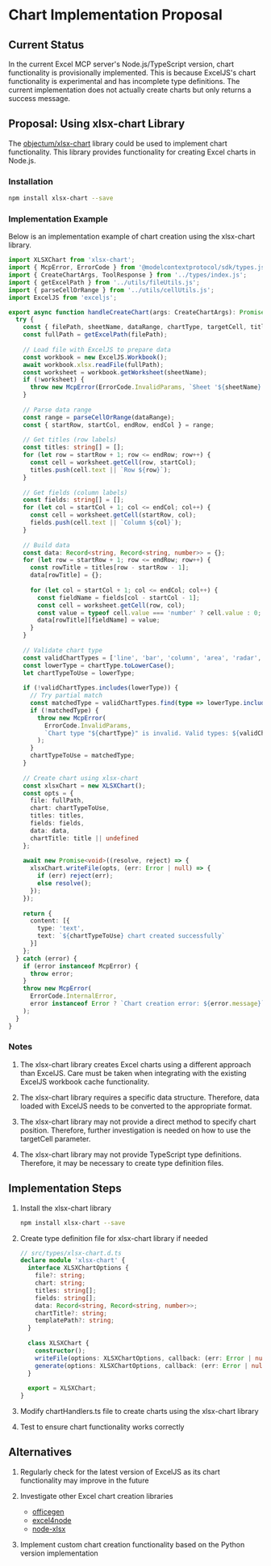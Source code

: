 # Chart Implementation Proposal

## Current Status

In the current Excel MCP server's Node.js/TypeScript version, chart functionality is provisionally implemented. This is because ExcelJS's chart functionality is experimental and has incomplete type definitions. The current implementation does not actually create charts but only returns a success message.

## Proposal: Using xlsx-chart Library

The [objectum/xlsx-chart](https://github.com/objectum/xlsx-chart) library could be used to implement chart functionality. This library provides functionality for creating Excel charts in Node.js.

### Installation

```bash
npm install xlsx-chart --save
```

### Implementation Example

Below is an implementation example of chart creation using the xlsx-chart library.

```typescript
import XLSXChart from 'xlsx-chart';
import { McpError, ErrorCode } from '@modelcontextprotocol/sdk/types.js';
import { CreateChartArgs, ToolResponse } from '../types/index.js';
import { getExcelPath } from '../utils/fileUtils.js';
import { parseCellOrRange } from '../utils/cellUtils.js';
import ExcelJS from 'exceljs';

export async function handleCreateChart(args: CreateChartArgs): Promise<ToolResponse> {
  try {
    const { filePath, sheetName, dataRange, chartType, targetCell, title, xAxis, yAxis } = args;
    const fullPath = getExcelPath(filePath);
    
    // Load file with ExcelJS to prepare data
    const workbook = new ExcelJS.Workbook();
    await workbook.xlsx.readFile(fullPath);
    const worksheet = workbook.getWorksheet(sheetName);
    if (!worksheet) {
      throw new McpError(ErrorCode.InvalidParams, `Sheet '${sheetName}' not found`);
    }
    
    // Parse data range
    const range = parseCellOrRange(dataRange);
    const { startRow, startCol, endRow, endCol } = range;
    
    // Get titles (row labels)
    const titles: string[] = [];
    for (let row = startRow + 1; row <= endRow; row++) {
      const cell = worksheet.getCell(row, startCol);
      titles.push(cell.text || `Row ${row}`);
    }
    
    // Get fields (column labels)
    const fields: string[] = [];
    for (let col = startCol + 1; col <= endCol; col++) {
      const cell = worksheet.getCell(startRow, col);
      fields.push(cell.text || `Column ${col}`);
    }
    
    // Build data
    const data: Record<string, Record<string, number>> = {};
    for (let row = startRow + 1; row <= endRow; row++) {
      const rowTitle = titles[row - startRow - 1];
      data[rowTitle] = {};
      
      for (let col = startCol + 1; col <= endCol; col++) {
        const fieldName = fields[col - startCol - 1];
        const cell = worksheet.getCell(row, col);
        const value = typeof cell.value === 'number' ? cell.value : 0;
        data[rowTitle][fieldName] = value;
      }
    }
    
    // Validate chart type
    const validChartTypes = ['line', 'bar', 'column', 'area', 'radar', 'scatter', 'pie'];
    const lowerType = chartType.toLowerCase();
    let chartTypeToUse = lowerType;
    
    if (!validChartTypes.includes(lowerType)) {
      // Try partial match
      const matchedType = validChartTypes.find(type => lowerType.includes(type));
      if (!matchedType) {
        throw new McpError(
          ErrorCode.InvalidParams,
          `Chart type "${chartType}" is invalid. Valid types: ${validChartTypes.join(', ')}`
        );
      }
      chartTypeToUse = matchedType;
    }
    
    // Create chart using xlsx-chart
    const xlsxChart = new XLSXChart();
    const opts = {
      file: fullPath,
      chart: chartTypeToUse,
      titles: titles,
      fields: fields,
      data: data,
      chartTitle: title || undefined
    };
    
    await new Promise<void>((resolve, reject) => {
      xlsxChart.writeFile(opts, (err: Error | null) => {
        if (err) reject(err);
        else resolve();
      });
    });
    
    return {
      content: [{
        type: 'text',
        text: `${chartTypeToUse} chart created successfully`
      }]
    };
  } catch (error) {
    if (error instanceof McpError) {
      throw error;
    }
    throw new McpError(
      ErrorCode.InternalError,
      error instanceof Error ? `Chart creation error: ${error.message}` : 'Unknown error occurred while creating chart'
    );
  }
}
```

### Notes

1. The xlsx-chart library creates Excel charts using a different approach than ExcelJS. Care must be taken when integrating with the existing ExcelJS workbook cache functionality.

2. The xlsx-chart library requires a specific data structure. Therefore, data loaded with ExcelJS needs to be converted to the appropriate format.

3. The xlsx-chart library may not provide a direct method to specify chart position. Therefore, further investigation is needed on how to use the targetCell parameter.

4. The xlsx-chart library may not provide TypeScript type definitions. Therefore, it may be necessary to create type definition files.

## Implementation Steps

1. Install the xlsx-chart library
   ```bash
   npm install xlsx-chart --save
   ```

2. Create type definition file for xlsx-chart library if needed
   ```typescript
   // src/types/xlsx-chart.d.ts
   declare module 'xlsx-chart' {
     interface XLSXChartOptions {
       file?: string;
       chart: string;
       titles: string[];
       fields: string[];
       data: Record<string, Record<string, number>>;
       chartTitle?: string;
       templatePath?: string;
     }
     
     class XLSXChart {
       constructor();
       writeFile(options: XLSXChartOptions, callback: (err: Error | null) => void): void;
       generate(options: XLSXChartOptions, callback: (err: Error | null, data: Buffer) => void): void;
     }
     
     export = XLSXChart;
   }
   ```

3. Modify chartHandlers.ts file to create charts using the xlsx-chart library

4. Test to ensure chart functionality works correctly

## Alternatives

1. Regularly check for the latest version of ExcelJS as its chart functionality may improve in the future

2. Investigate other Excel chart creation libraries
   - [officegen](https://github.com/Ziv-Barber/officegen)
   - [excel4node](https://github.com/natergj/excel4node)
   - [node-xlsx](https://github.com/mgcrea/node-xlsx)

3. Implement custom chart creation functionality based on the Python version implementation